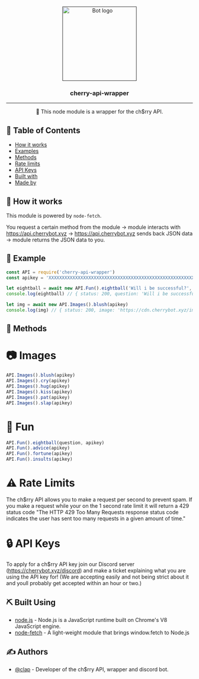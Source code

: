 <p align="center">
  <a href="" rel="noopener">
 <img width=200px height=200px src="https://cdn.cherrybot.xyz/cherry.png" alt="Bot logo"></a>
</p>

<h3 align="center">cherry-api-wrapper</h3>

---

<p align="center"> 🤖 This node module is a wrapper for the ch$rry API.
    <br> 
</p>

## 📝 Table of Contents

- [How it works](#working)
- [Examples](#example)
- [Methods](#methods)
- [Rate limits](#ratelimits)
- [API Keys](#keys)
- [Built with](#built_using)
- [Made by](#authors)

## 💭 How it works <a name = "working"></a>

This module is powered by `node-fetch`.

You request a certain method from the module -> module interacts with https://api.cherrybot.xyz -> https://api.cherrybot.xyz sends back JSON data -> module returns the JSON data to you.

## 🎈 Example <a name = "example"></a>

```js
const API = require('cherry-api-wrapper')
const apikey = 'XXXXXXXXXXXXXXXXXXXXXXXXXXXXXXXXXXXXXXXXXXXXXXXXXXXXXXXXXXXXXXXX'

let eightball = await new API.Fun().eightball('Will i be successful?', apikey)
console.log(eightball) // { status: 200, question: 'Will i be successful?', answer: 'Yes - definitely.' }

let img = await new API.Images().blush(apikey)
console.log(img) // { status: 200, image: 'https://cdn.cherrybot.xyz/images/blush/blush_38.gif', id: 38 }
```

## 🔄 Methods <a name = "methods"></a>

# 📷 Images
```js
API.Images().blush(apikey)
API.Images().cry(apikey)
API.Images().hug(apikey)
API.Images().kiss(apikey)
API.Images().pat(apikey)
API.Images().slap(apikey)
```

# 🧸 Fun
```js
API.Fun().eightball(question, apikey)
API.Fun().advice(apikey)
API.Fun().fortune(apikey)
API.Fun().insults(apikey)
```

# ⚠️ Rate Limits <a name = "ratelimits"></a>

The ch$rry API allows you to make a request per second to prevent spam. If you make a request while your on the 1 second rate limit it will return a 429 status code
"The HTTP 429 Too Many Requests response status code indicates the user has sent too many requests in a given amount of time."

# 🔒 API Keys <a name = "keys"></a>

To apply for a ch$rry API key join our Discord server (https://cherrybot.xyz/discord) and make a ticket explaining what you are using the API key for! (We are accepting easily and not being strict about it and youll probably get accepted within an hour or two.)

## ⛏️ Built Using <a name = "built_using"></a>

- [node.js](https://nodejs.org/en/) - Node.js is a JavaScript runtime built on Chrome's V8 JavaScript engine.
- [node-fetch](https://www.npmjs.com/package/node-fetch) - A light-weight module that brings window.fetch to Node.js

## ✍️ Authors <a name = "authors"></a>

- [@clap](https://dsc.bio/clap) - Developer of the ch$rry API, wrapper and discord bot.
